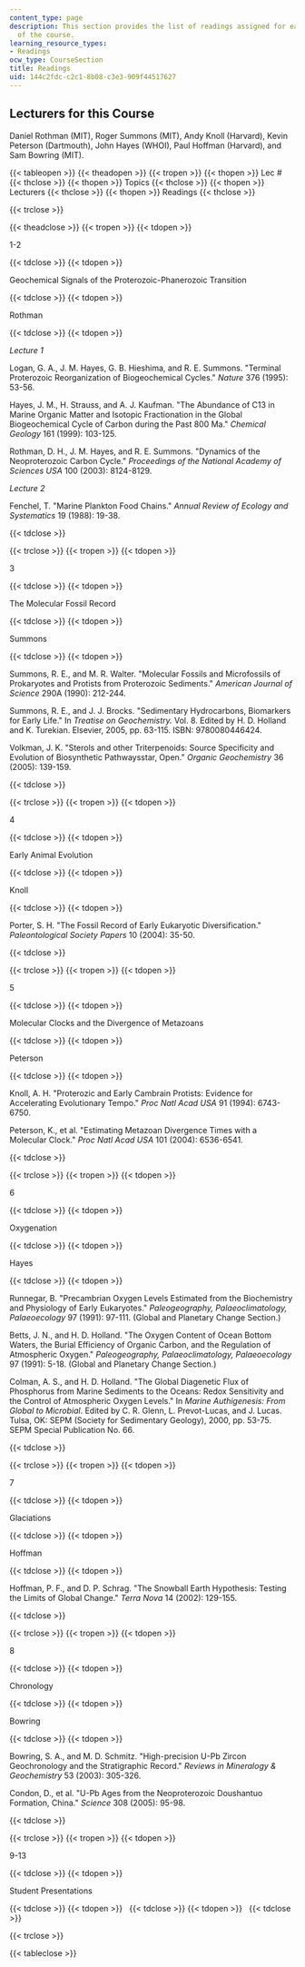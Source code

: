 ```yaml
---
content_type: page
description: This section provides the list of readings assigned for each session
  of the course.
learning_resource_types:
- Readings
ocw_type: CourseSection
title: Readings
uid: 144c2fdc-c2c1-8b08-c3e3-909f44517627
---
```


Lecturers for this Course
-------------------------

Daniel Rothman (MIT), Roger Summons (MIT), Andy Knoll (Harvard), Kevin Peterson (Dartmouth), John Hayes (WHOI), Paul Hoffman (Harvard), and Sam Bowring (MIT).

{{< tableopen >}}
{{< theadopen >}}
{{< tropen >}}
{{< thopen >}}
Lec #
{{< thclose >}}
{{< thopen >}}
Topics
{{< thclose >}}
{{< thopen >}}
Lecturers
{{< thclose >}}
{{< thopen >}}
Readings
{{< thclose >}}

{{< trclose >}}

{{< theadclose >}}
{{< tropen >}}
{{< tdopen >}}


1-2


{{< tdclose >}}
{{< tdopen >}}


Geochemical Signals of the Proterozoic-Phanerozoic Transition


{{< tdclose >}}
{{< tdopen >}}


Rothman


{{< tdclose >}}
{{< tdopen >}}


_Lecture 1_

Logan, G. A., J. M. Hayes, G. B. Hieshima, and R. E. Summons. "Terminal Proterozoic Reorganization of Biogeochemical Cycles." _Nature_ 376 (1995): 53-56.

Hayes, J. M., H. Strauss, and A. J. Kaufman. "The Abundance of C13 in Marine Organic Matter and Isotopic Fractionation in the Global Biogeochemical Cycle of Carbon during the Past 800 Ma." _Chemical Geology_ 161 (1999): 103-125.

Rothman, D. H., J. M. Hayes, and R. E. Summons. "Dynamics of the Neoproterozoic Carbon Cycle." _Proceedings of the National Academy of Sciences USA_ 100 (2003): 8124-8129.

_Lecture 2_

Fenchel, T. "Marine Plankton Food Chains." _Annual Review of Ecology and Systematics_ 19 (1988): 19-38.


{{< tdclose >}}

{{< trclose >}}
{{< tropen >}}
{{< tdopen >}}


3


{{< tdclose >}}
{{< tdopen >}}


The Molecular Fossil Record


{{< tdclose >}}
{{< tdopen >}}


Summons


{{< tdclose >}}
{{< tdopen >}}


Summons, R. E., and M. R. Walter. "Molecular Fossils and Microfossils of Prokaryotes and Protists from Proterozoic Sediments." _American Journal of Science_ 290A (1990): 212-244.

Summons, R. E., and J. J. Brocks. "Sedimentary Hydrocarbons, Biomarkers for Early Life." In _Treatise on Geochemistry._ Vol. 8. Edited by H. D. Holland and K. Turekian. Elsevier, 2005, pp. 63-115. ISBN: 9780080446424.

Volkman, J. K. "Sterols and other Triterpenoids: Source Specificity and Evolution of Biosynthetic Pathwaysstar, Open." _Organic Geochemistry_ 36 (2005): 139-159.


{{< tdclose >}}

{{< trclose >}}
{{< tropen >}}
{{< tdopen >}}


4


{{< tdclose >}}
{{< tdopen >}}


Early Animal Evolution


{{< tdclose >}}
{{< tdopen >}}


Knoll


{{< tdclose >}}
{{< tdopen >}}


Porter, S. H. "The Fossil Record of Early Eukaryotic Diversification." _Paleontological Society Papers_ 10 (2004): 35-50.


{{< tdclose >}}

{{< trclose >}}
{{< tropen >}}
{{< tdopen >}}


5


{{< tdclose >}}
{{< tdopen >}}


Molecular Clocks and the Divergence of Metazoans


{{< tdclose >}}
{{< tdopen >}}


Peterson


{{< tdclose >}}
{{< tdopen >}}


Knoll, A. H. "Proterozic and Early Cambrain Protists: Evidence for Accelerating Evolutionary Tempo." _Proc Natl Acad USA_ 91 (1994): 6743-6750.

Peterson, K., et al. "Estimating Metazoan Divergence Times with a Molecular Clock." _Proc Natl Acad USA_ 101 (2004): 6536-6541.


{{< tdclose >}}

{{< trclose >}}
{{< tropen >}}
{{< tdopen >}}


6


{{< tdclose >}}
{{< tdopen >}}


Oxygenation


{{< tdclose >}}
{{< tdopen >}}


Hayes


{{< tdclose >}}
{{< tdopen >}}


Runnegar, B. "Precambrian Oxygen Levels Estimated from the Biochemistry and Physiology of Early Eukaryotes." _Paleogeography, Palaeoclimatology, Palaeoecology_ 97 (1991): 97-111. (Global and Planetary Change Section.)

Betts, J. N., and H. D. Holland. "The Oxygen Content of Ocean Bottom Waters, the Burial Efficiency of Organic Carbon, and the Regulation of Atmospheric Oxygen." _Paleogeography, Palaeoclimatology, Palaeoecology_ 97 (1991): 5-18. (Global and Planetary Change Section.)

Colman, A. S., and H. D. Holland. "The Global Diagenetic Flux of Phosphorus from Marine Sediments to the Oceans: Redox Sensitivity and the Control of Atmospheric Oxygen Levels." In _Marine Authigenesis: From Global to Microbial_. Edited by C. R. Glenn, L. Prevot-Lucas, and J. Lucas. Tulsa, OK: SEPM (Society for Sedimentary Geology), 2000, pp. 53-75. SEPM Special Publication No. 66.


{{< tdclose >}}

{{< trclose >}}
{{< tropen >}}
{{< tdopen >}}


7


{{< tdclose >}}
{{< tdopen >}}


Glaciations


{{< tdclose >}}
{{< tdopen >}}


Hoffman


{{< tdclose >}}
{{< tdopen >}}


Hoffman, P. F., and D. P. Schrag. "The Snowball Earth Hypothesis: Testing the Limits of Global Change." _Terra Nova_ 14 (2002): 129-155.


{{< tdclose >}}

{{< trclose >}}
{{< tropen >}}
{{< tdopen >}}


8


{{< tdclose >}}
{{< tdopen >}}


Chronology


{{< tdclose >}}
{{< tdopen >}}


Bowring


{{< tdclose >}}
{{< tdopen >}}


Bowring, S. A., and M. D. Schmitz. "High-precision U-Pb Zircon Geochronology and the Stratigraphic Record." _Reviews in Mineralogy & Geochemistry_ 53 (2003): 305-326.

Condon, D., et al. "U-Pb Ages from the Neoproterozoic Doushantuo Formation, China." _Science_ 308 (2005): 95-98.


{{< tdclose >}}

{{< trclose >}}
{{< tropen >}}
{{< tdopen >}}


9-13


{{< tdclose >}}
{{< tdopen >}}


Student Presentations


{{< tdclose >}}
{{< tdopen >}}
 
{{< tdclose >}}
{{< tdopen >}}
 
{{< tdclose >}}

{{< trclose >}}

{{< tableclose >}}